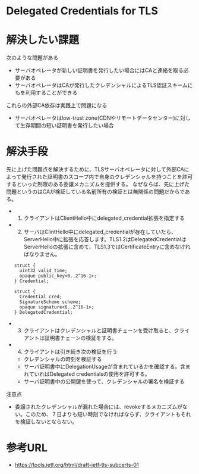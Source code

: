 # Delegated Credentials for TLS


# 解決したい課題

次のような問題がある
- サーバオペレータが新しい証明書を発行したい場合にはCAと連絡を取る必要がある
- サーバオペレータはCAが発行したクレデンシャルによるTLS認証スキームにもを利用することができる

これらの外部CA依存は実践上で問題になる
- サーバオペレータはlow-trust zone(CDNやリモートデータセンター)に対して生存期間の短い証明書を発行したい場合


# 解決手段
先に上げた問題点を解決するために、TLSサーバオペレータに対して外部CAによって発行された証明書のスコープ内で自身のクレデンシャルを持つことを許可するといった制限のある委譲メカニズムを提供する。
なぜならば、先に上げた問題というのはCAが検証している名前所有の検証とは無関係の問題だからである。

- 1. クライアントはClientHello中にdelegated_credential拡張を指定する
- 2. サーバはClintHello中にdelegated_credentialが存在していたら、ServerHello中に拡張を応答します。TLS1.2はDelegatedCredentialはServerHelloの拡張に含めて、TLS1.3ではCertificateEntryに含めなければなりません。
```
   struct {
     uint32 valid_time;
     opaque public_key<0..2^16-1>;
   } Credential;

   struct {
     Credential cred;
     SignatureScheme scheme;
     opaque signature<0..2^16-1>;
   } DelegatedCredential;
```
- 3. クライアントはクレデンシャルと証明書チェーンを受け取ると、クライアントは証明書チェーンの検証をする。
- 4. クライアントは引き続き次の検証を行う
  - クレデンシャルの時刻を検証する
  - サーバ証明書中にDelegationUsageが含まれているかを確認する。含まれていればDelegated credentialsの使用を許可する。
  - サーバ証明書中の公開鍵を使って、クレデンシャルの署名を検証する


注意点
- 委譲されたクレデンシャルが漏れた場合には、revokeするメカニズムがない。このため、７日よりも短い時刻でなければならず、クライアントもそれを検証しないとならない。

# 参考URL
- https://tools.ietf.org/html/draft-ietf-tls-subcerts-01
